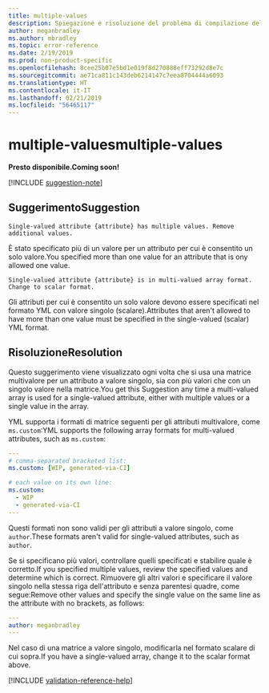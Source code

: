 ```yaml
---
title: multiple-values
description: Spiegazione e risoluzione del problema di compilazione della documentazione multiple-values
author: meganbradley
ms.author: mbradley
ms.topic: error-reference
ms.date: 2/19/2019
ms.prod: non-product-specific
ms.openlocfilehash: 8cee25b07e5bd1e019f8d270888eff73292d8e7c
ms.sourcegitcommit: ae71ca811c143deb6214147c7eea8704444a6093
ms.translationtype: HT
ms.contentlocale: it-IT
ms.lasthandoff: 02/21/2019
ms.locfileid: "56465117"
---
```

# <a name="multiple-values"></a><span data-ttu-id="aa7ca-103">multiple-values</span><span class="sxs-lookup"><span data-stu-id="aa7ca-103">multiple-values</span></span>

<span data-ttu-id="aa7ca-104">**Presto disponibile.**</span><span class="sxs-lookup"><span data-stu-id="aa7ca-104">**Coming soon!**</span></span>

[!INCLUDE [suggestion-note](includes/suggestion-note.md)]

## <a name="suggestion"></a><span data-ttu-id="aa7ca-105">Suggerimento</span><span class="sxs-lookup"><span data-stu-id="aa7ca-105">Suggestion</span></span>

`Single-valued attribute {attribute} has multiple values. Remove additional values.`

<span data-ttu-id="aa7ca-106">È stato specificato più di un valore per un attributo per cui è consentito un solo valore.</span><span class="sxs-lookup"><span data-stu-id="aa7ca-106">You specified more than one value for an attribute that is ony allowed one value.</span></span>

`Single-valued attribute {attribute} is in multi-valued array format. Change to scalar format.`

<span data-ttu-id="aa7ca-107">Gli attributi per cui è consentito un solo valore devono essere specificati nel formato YML con valore singolo (scalare).</span><span class="sxs-lookup"><span data-stu-id="aa7ca-107">Attributes that aren't allowed to have more than one value must be specified in the single-valued (scalar) YML format.</span></span>

## <a name="resolution"></a><span data-ttu-id="aa7ca-108">Risoluzione</span><span class="sxs-lookup"><span data-stu-id="aa7ca-108">Resolution</span></span>

<span data-ttu-id="aa7ca-109">Questo suggerimento viene visualizzato ogni volta che si usa una matrice multivalore per un attributo a valore singolo, sia con più valori che con un singolo valore nella matrice.</span><span class="sxs-lookup"><span data-stu-id="aa7ca-109">You get this Suggestion any time a multi-valued array is used for a single-valued attribute, either with multiple values or a single value in the array.</span></span>

<span data-ttu-id="aa7ca-110">YML supporta i formati di matrice seguenti per gli attributi multivalore, come `ms.custom`:</span><span class="sxs-lookup"><span data-stu-id="aa7ca-110">YML supports the following array formats for multi-valued attributes, such as `ms.custom`:</span></span>

```yml
---
# comma-separated bracketed list:
ms.custom: [WIP, generated-via-CI]

# each value on its own line:
ms.custom:
  - WIP
  - generated-via-CI
---
```

<span data-ttu-id="aa7ca-111">Questi formati non sono validi per gli attributi a valore singolo, come `author`.</span><span class="sxs-lookup"><span data-stu-id="aa7ca-111">These formats aren't valid for single-valued attributes, such as `author`.</span></span>

<span data-ttu-id="aa7ca-112">Se si specificano più valori, controllare quelli specificati e stabilire quale è corretto.</span><span class="sxs-lookup"><span data-stu-id="aa7ca-112">If you specified multiple values, review the specified values and determine which is correct.</span></span> <span data-ttu-id="aa7ca-113">Rimuovere gli altri valori e specificare il valore singolo nella stessa riga dell'attributo e senza parentesi quadre, come segue:</span><span class="sxs-lookup"><span data-stu-id="aa7ca-113">Remove other values and specify the single value on the same line as the attribute with no brackets, as follows:</span></span>

```yml
---
author: meganbradley
---
```

<span data-ttu-id="aa7ca-114">Nel caso di una matrice a valore singolo, modificarla nel formato scalare di cui sopra.</span><span class="sxs-lookup"><span data-stu-id="aa7ca-114">If you have a single-valued array, change it to the scalar format above.</span></span>

<!--make sure to add this file to your includes folder and verify the path-->
[!INCLUDE [validation-reference-help](includes/validation-reference-help.md)]
